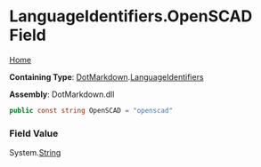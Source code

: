 # LanguageIdentifiers\.OpenSCAD Field

[Home](../../../README.md)

**Containing Type**: [DotMarkdown](../../README.md)\.[LanguageIdentifiers](../README.md)

**Assembly**: DotMarkdown\.dll

```csharp
public const string OpenSCAD = "openscad"
```

### Field Value

System\.[String](https://docs.microsoft.com/en-us/dotnet/api/system.string)